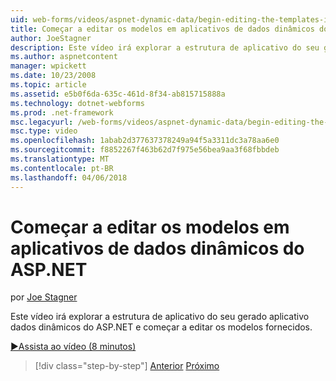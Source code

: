 ```yaml
---
uid: web-forms/videos/aspnet-dynamic-data/begin-editing-the-templates-in-aspnet-dynamic-data-applications
title: Começar a editar os modelos em aplicativos de dados dinâmicos do ASP.NET | Microsoft Docs
author: JoeStagner
description: Este vídeo irá explorar a estrutura de aplicativo do seu gerado aplicativo dados dinâmicos do ASP.NET e começar a editar os modelos fornecidos.
ms.author: aspnetcontent
manager: wpickett
ms.date: 10/23/2008
ms.topic: article
ms.assetid: e5b0f6da-635c-461d-8f34-ab815715888a
ms.technology: dotnet-webforms
ms.prod: .net-framework
msc.legacyurl: /web-forms/videos/aspnet-dynamic-data/begin-editing-the-templates-in-aspnet-dynamic-data-applications
msc.type: video
ms.openlocfilehash: 1abab2d377637378249a94f5a3311dc3a78aa6e0
ms.sourcegitcommit: f8852267f463b62d7f975e56bea9aa3f68fbbdeb
ms.translationtype: MT
ms.contentlocale: pt-BR
ms.lasthandoff: 04/06/2018
---
```

<a name="begin-editing-the-templates-in-aspnet-dynamic-data-applications"></a>Começar a editar os modelos em aplicativos de dados dinâmicos do ASP.NET
====================
por [Joe Stagner](https://github.com/JoeStagner)

Este vídeo irá explorar a estrutura de aplicativo do seu gerado aplicativo dados dinâmicos do ASP.NET e começar a editar os modelos fornecidos.

[&#9654;Assista ao vídeo (8 minutos)](https://channel9.msdn.com/Blogs/ASP-NET-Site-Videos/begin-editing-the-templates-in-aspnet-dynamic-data-applications)

> [!div class="step-by-step"]
> [Anterior](getting-started-with-dynamic-data.md)
> [Próximo](begin-modifying-dynamic-data-applications-with-url-routing.md)
